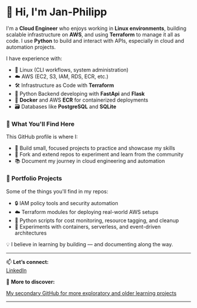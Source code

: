 # 👋 Hi, I'm Jan-Philipp

I'm a **Cloud Engineer** who enjoys working in **Linux environments**, building scalable infrastructure on **AWS**, and using **Terraform** to manage it all as code.
I use **Python** to build and interact with APIs, especially in cloud and automation projects.

I have experience with:
- 🐧 Linux (CLI workflows, system administration)
- ☁️ AWS (EC2, S3, IAM, RDS, ECR, etc.)
- 🛠️ Infrastructure as Code with **Terraform**
- 🐍 Python  Backend developing with **FastApi** and **Flask**
- 🐳 **Docker** and AWS **ECR** for containerized deployments
- 🗃️ Databases like **PostgreSQL** and **SQLite**

### 🚀 What You'll Find Here

This GitHub profile is where I:

- 🔨 Build small, focused projects to practice and showcase my skills
- 🔄 Fork and extend repos to experiment and learn from the community
- 📚 Document my journey in cloud engineering and automation

### 📂 Portfolio Projects

Some of the things you'll find in my repos:

- 🔒 IAM policy tools and security automation  
- ☁️ Terraform modules for deploying real-world AWS setups  
- 🧰 Python scripts for cost monitoring, resource tagging, and cleanup  
- 🧪 Experiments with containers, serverless, and event-driven architectures

💡 I believe in learning by building — and documenting along the way.

---

📫 **Let’s connect:**  
[LinkedIn](https://www.linkedin.com/in/jan-philipp-gutt) 

🔭 **More to discover:** 

[My secondary GitHub for more exploratory and older learning projects](https://github.com/TechWith5000)

---
